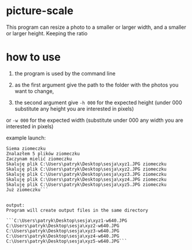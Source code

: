 # picture-scale
This program can resize a photo to a smaller or larger width, and a smaller or larger height. Keeping the ratio
# how to use
1. the program is used by the command line

1. as the first argument give the path to the folder with the photos you want to change,

1. the second argument give `-h 000` for the expected height (under 000 substitute any height you are interested in pixels)

or 
`-w 000` for the expected width (substitute under 000 any width you are interested in pixels)

example launch:

```C:\Users\patryk\Desktop>Resizer.exe "C:\Users\patry\Desktop\sesja\" -w 640
Siema ziomeczku
Znalazłem 5 plików ziomeczku
Zaczynam mielić ziomeczku
Skaluję plik C:\Users\patryk\Desktop\sesja\xyz1.JPG ziomeczku
Skaluję plik C:\Users\patryk\Desktop\sesja\xyz2.JPG ziomeczku
Skaluję plik C:\Users\patryk\Desktop\sesja\xyz3.JPG ziomeczku
Skaluję plik C:\Users\patryk\Desktop\sesja\xyz4.JPG ziomeczku
Skaluję plik C:\Users\patryk\Desktop\sesja\xyz5.JPG ziomeczku
Już ziomeczku```


output:
Program will create output files in the same directory

```C:\Users\patryk\Desktop\sesja\xyz1-w640.JPG
C:\Users\patryk\Desktop\sesja\xyz2-w640.JPG
C:\Users\patryk\Desktop\sesja\xyz3-w640.JPG
C:\Users\patryk\Desktop\sesja\xyz4-w640.JPG
C:\Users\patryk\Desktop\sesja\xyz5-w640.JPG```

